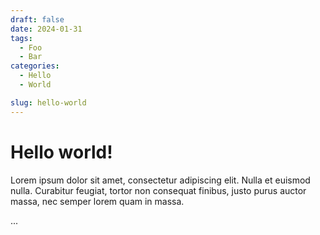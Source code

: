 ```yaml
---
draft: false
date: 2024-01-31 
tags:
  - Foo
  - Bar
categories:
  - Hello
  - World

slug: hello-world
---
```


# Hello world!

Lorem ipsum dolor sit amet, consectetur adipiscing elit. Nulla et euismod
nulla. Curabitur feugiat, tortor non consequat finibus, justo purus auctor
massa, nec semper lorem quam in massa.

<!-- more -->
...